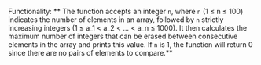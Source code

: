 Functionality: ** The function accepts an integer `n`, where `n` (1 ≤ n ≤ 100) indicates the number of elements in an array, followed by `n` strictly increasing integers (1 ≤ a_1 < a_2 < ... < a_n ≤ 1000). It then calculates the maximum number of integers that can be erased between consecutive elements in the array and prints this value. If `n` is 1, the function will return 0 since there are no pairs of elements to compare.**